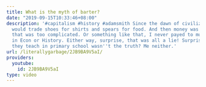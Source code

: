 ```yaml
---
title: What is the myth of barter?
date: "2019-09-15T10:33:46+08:00"
description: '#capitalism #history #adamsmith Since the dawn of civilization, humans
  would trade shoes for shirts and spears for food. And then money was created because
  that was too complicated. Or something like that, I never payed to much attention
  in Econ or History. Either way, surprise, that was all a lie! Surprised that something
  they teach in primary school wasn''t the truth? Me neither.'
url: /literallygarbage/2JB9BA9V5aI/
providers:
  youtube:
    id: 2JB9BA9V5aI
type: video
---
```

